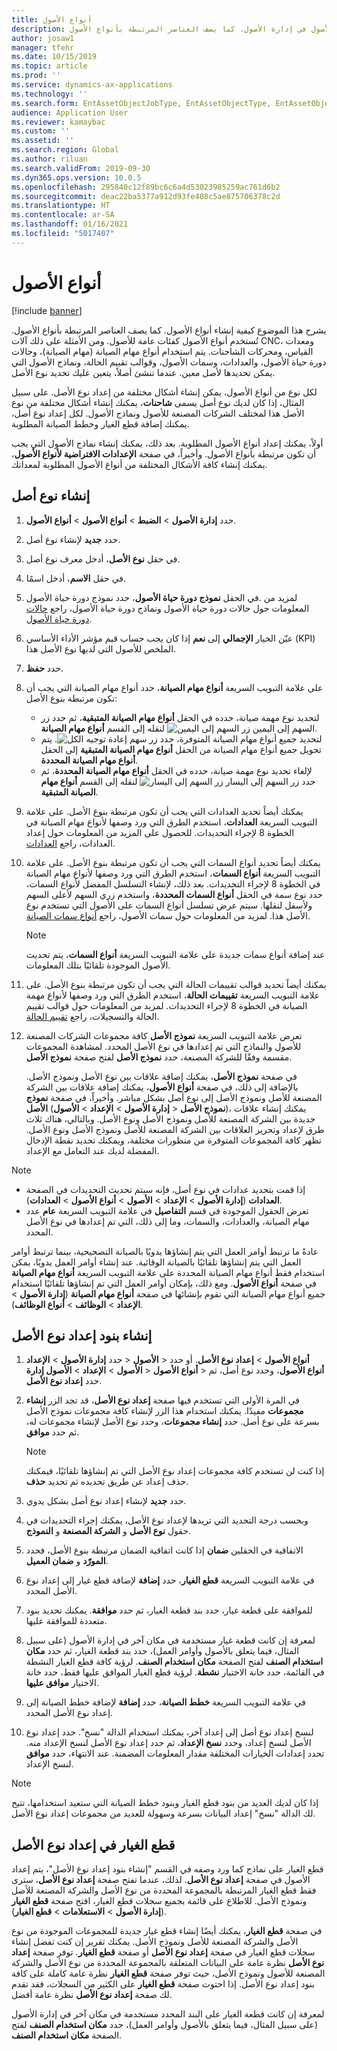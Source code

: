 ```yaml
---
title: أنواع الأصول
description: يشرح هذا الموضوع كيفية إنشاء أنواع الأصول في إدارة الأصول. كما يصف العناصر المرتبطة بأنواع الأصول.
author: josaw1
manager: tfehr
ms.date: 10/15/2019
ms.topic: article
ms.prod: ''
ms.service: dynamics-ax-applications
ms.technology: ''
ms.search.form: EntAssetObjectJobType, EntAssetObjectType, EntAssetObjectTypeDefaultSparePart, EntAssetObjectTypeDefaultSparePartApprove, EntAssetObjectTypeDefaultCreateCombinations, EntAssetObjectTypeDefault, EntAssetObjectTypeDefaultCopy
audience: Application User
ms.reviewer: kamaybac
ms.custom: ''
ms.assetid: ''
ms.search.region: Global
ms.author: riluan
ms.search.validFrom: 2019-09-30
ms.dyn365.ops.version: 10.0.5
ms.openlocfilehash: 295840c12f89bc6c6a4d53023985259ac761d6b2
ms.sourcegitcommit: deac22ba5377a912d93fe408c5ae875706378c2d
ms.translationtype: HT
ms.contentlocale: ar-SA
ms.lasthandoff: 01/16/2021
ms.locfileid: "5017407"
---
```

# <a name="asset-types"></a>أنواع الأصول

[!include [banner](../../includes/banner.md)]



يشرح هذا الموضوع كيفية إنشاء أنواع الأصول. كما يصف العناصر المرتبطة بأنواع الأصول. تُستخدم أنواع الأصول كفئات عامة للأصول. ومن الأمثلة على ذلك آلات CNC، ومعدات القياس، ومحركات الشاحنات. يتم استخدام أنواع مهام الصيانة (مهام الصيانة)، وحالات دورة حياة الأصول، والعدادات، وسمات الأصول، وقوالب تقييم الحالة، ونماذج الأصول التي يمكن تحديدها لأصل معين. عندما تنشئ أصلاً، يتعين عليك تحديد نوع الأصل.‬

لكل نوع من أنواع الأصول، يمكن إنشاء أشكال مختلفة من إعداد نوع الأصل. على سبيل المثال، إذا كان لديك نوع أصل يسمى **شاحنات**، يمكنك إنشاء أشكال مختلفة من نوع الأصل هذا لمختلف الشركات المصنعة للأصول ونماذج الأصول. لكل إعداد نوع أصل، يمكنك إضافة قطع الغيار وخطط الصيانة المطلوبة.

أولاً، يمكنك إعداد أنواع الأصول المطلوبة. بعد ذلك، يمكنك إنشاء نماذج الأصول التي يجب أن تكون مرتبطة بأنواع الأصول. وأخيراً، في صفحة **الإعدادات الافتراضية لأنواع الأصول**، يمكنك إنشاء كافة الأشكال المختلفة من أنواع الأصول المطلوبة لمعداتك.

## <a name="create-an-asset-type"></a>إنشاء نوع أصل

1. حدد **إدارة الأصول** > **الضبط** > **أنواع الأصول** > **أنواع الأصول**.
2. حدد **جديد** لإنشاء نوع أصل.
3. في حقل **نوع الأصل**، أدخل معرف نوع أصل.
4. في حقل **الاسم**، أدخل اسمًا.
5. في الحقل **نموذج دورة حياة الأصول**، حدد نموذج دورة حياة الأصول‏‎. لمزيد من المعلومات حول حالات دورة حياة الأصول ونماذج دورة حياة الأصول، راجع [حالات دورة حياة الأصول](object-stages.md).
6. عيّن الخيار **الإجمالي** إلى **نعم** إذا كان يجب حساب قيم مؤشر الأداء الأساسي‬ (KPI) الملخص للأصول التي لديها نوع الأصل هذا.
7. حدد **حفظ**.
8. على علامة التبويب السريعة **أنواع مهام الصيانة**، حدد أنواع مهام الصيانة التي يجب أن تكون مرتبطة بنوع الأصل:

    - لتحديد نوع مهمة صيانة، حدده في الحقل **أنواع مهام الصيانة المتبقية**، ثم حدد زر السهم إلى اليمين ![زر السهم إلى اليمين](media/29-setup-for-objects.png) لنقله إلى القسم **أنواع مهام الصيانة**.
    - لتحديد جميع أنواع مهام الصيانة المتوفرة، حدد زر ![سهم إعادة توجيه الكل](media/30-setup-for-objects.png). يتم تحويل جميع أنواع مهام الصيانة من الحقل **أنواع مهام الصيانة المتبقية** إلى الحقل **أنواع مهام الصيانة المحددة**.
    - لإلغاء تحديد نوع مهمة صيانة، حدده في الحقل **أنواع مهام الصيانة المحددة**، ثم حدد زر السهم إلى اليسار ![زر السهم إلى اليسار](media/31-setup-for-objects.png) لنقله إلى القسم **أنواع مهام الصيانة المتبقية‏‎**.

9. يمكنك أيضاً تحديد العدادات التي يجب أن تكون مرتبطة بنوع الأصل. على علامة التبويب السريعة **العدادات**، استخدم الطرق التي ورد وصفها لأنواع مهام الصيانة في الخطوة 8 لإجراء التحديدات. للحصول على المزيد من المعلومات حول إعداد العدادات، راجع [العدادات](counters.md).
10. يمكنك أيضاً تحديد أنواع السمات التي يجب أن تكون مرتبطة بنوع الأصل. على علامة التبويب السريعة **أنواع السمات**، استخدم الطرق التي ورد وصفها لأنواع مهام الصيانة في الخطوة 8 لإجراء التحديدات. بعد ذلك، لإنشاء التسلسل المفضل لأنواع السمات، حدد نوع سمة في الحقل **أنواع السمات المحددة**، واستخدم زري السهم لأعلى السهم ولأسفل لنقلها. سيتم عرض تسلسل أنواع السمات على الأصول التي تستخدم نوع الأصل هذا. لمزيد من المعلومات حول سمات الأصول، راجع [أنواع سمات الصيانة](../setup-for-functional-locations/specification-types.md).

    > [!NOTE]
    > عند إضافة أنواع سمات جديدة على علامة التبويب السريعة **أنواع السمات**، يتم تحديث الأصول الموجودة تلقائيًا بتلك المعلومات.

11. يمكنك أيضاً تحديد قوالب تقييمات الحالة التي يجب أن تكون مرتبطة بنوع الأصل. على علامة التبويب السريعة **تقييمات الحالة**، استخدم الطرق التي ورد وصفها لأنواع مهمة الصيانة في الخطوة 8 لإجراء التحديدات. لمزيد من المعلومات حول قوالب تقييم الحالة والتسجيلات، راجع [تقييم الحالة](../setup-for-objects/condition-assessment.md).
12. تعرض علامة التبويب السريعة **نموذج الأصل** كافة مجموعات الشركات المصنعة للأصول والنماذج التي تم إعدادها في نوع الأصل المحدد. لمشاهدة المجموعات مقسمة وفقًا للشركة المصنعة، حدد **نموذج الأصل** لفتح صفحة **نموذج الأصل**.

    في صفحة **نموذج الأصل**، يمكنك إضافة علاقات بين نوع الأصل ونموذج الأصل. بالإضافة إلى ذلك، في صفحة **أنواع الأصول**، يمكنك إضافة علاقات بين الشركة المصنعة للأصل ونموذج الأصل إلى نوع أصل بشكل مباشر. وأخيراً، في صفحة **نموذج الأصل** (**إدارة الأصول** \> **الإعداد** \> **الأصول‏‎** \> **نموذج الأصل**)، يمكنك إنشاء علاقات جديدة بين الشركة المصنعة للأصل ونموذج الأصل ونوع الأصل. وبالتالي، هناك ثلاث طرق لإعداد وتحرير العلاقات بين الشركة المصنعة للأصل ونموذج الأصل ونوع الأصل.‬ تظهر كافة المجموعات المتوفرة من منظورات مختلفة، ويمكنك تحديد نقطة الإدخال المفضلة لديك عند التعامل مع الإعداد.

> [!NOTE]
> - إذا قمت بتحديد عدادات في نوع أصل، فإنه سيتم تحديث التحديدات في الصفحة **العدادات** (**إدارة الأصول** > **الإعداد** > **الأصول** > **أنواع الأصول** > **العدادات**).
> - تعرض الحقول الموجودة في قسم  **التفاصيل** في علامة التبويب السريعة **عام** عدد مهام الصيانة، والعدادات، والسمات، وما إلى ذلك، التي تم إعدادها في نوع الأصل المحدد.

عادةً ما ترتبط أوامر العمل التي يتم إنشاؤها يدويًا بالصيانة التصحيحية، بينما ترتبط أوامر العمل التي يتم إنشاؤها تلقائيًا بالصيانة الوقائية. عند إنشاء أوامر العمل يدويًا، يمكن استخدام فقط أنواع مهام الصيانة المحددة على علامة التبويب السريعة **أنواع مهام الصيانة** في صفحة **أنواع الأصول**. ومع ذلك، بإمكان أوامر العمل التي تم إنشاؤها تلقائيًا استخدام جميع أنواع مهام الصيانة التي تقوم بإنشائها في صفحة **أنواع مهام الصيانة** (**إدارة الأصول** \> **الإعداد** \> **الوظائف** \> **أنواع الوظائف**).

## <a name="create-asset-type-setup-lines"></a>إنشاء بنود إعداد نوع الأصل

1. حدد **إدارة الأصول** \> **الإعداد‏‎** \> **الأصول‏‎** \> **أنواع الأصول** \> **إعداد نوع الأصل**. أو حدد **إدارة‏‎ الأصول** \> **الإعداد** \> **الأصول‏‎** \> **أنواع الأصول‏‎** \> **أنواع الأصول**، وحدد نوع أصل، ثم حدد **إعداد نوع الأصل‏‎**.
2. في المرة الأولى التي تستخدم فيها صفحة **إعداد نوع الأصل**، قد تجد الزر **إنشاء مجموعات** مفيدًا. يمكنك استخدام هذا الزر لإنشاء كافة مجموعات نموذج الأصل بسرعة على نوع أصل. حدد **إنشاء مجموعات**، وحدد نوع الأصل لإنشاء مجموعات له، ثم حدد **موافق**.

    > [!NOTE]
    > إذا كنت لن تستخدم كافة مجموعات إعداد نوع الأصل التي تم إنشاؤها تلقائيًا، فيمكنك حذف إعداد عن طريق تحديده ثم تحديد **حذف**.

3. حدد **جديد** لإنشاء إعداد نوع أصل بشكل يدوي.
4. وبحسب درجة التحديد التي تريدها لإعداد نوع الأصل، يمكنك إجراء التحديدات في حقول **نوع الأصل** و **الشركة المصنعة** و **النموذج**.
5. إذا كانت اتفاقية الضمان مرتبطة بنوع الأصل، فحدد‏‎ الاتفاقية في الحقلين **ضمان المورّد** و **ضمان العميل**. 
6. في علامة التبويب السريعة **قطع الغيار**، حدد **إضافة** لإضافة قطع غيار إلى إعداد نوع الأصل المحدد.
7. للموافقة على قطعة غيار، حدد بند قطعة الغيار، ثم حدد **موافقة**. يمكنك تحديد بنود متعددة للموافقة عليها.
8. لمعرفة إن كانت قطعة غيار مستخدمة في مكان آخر في إدارة الأصول (على سبيل المثال، فيما يتعلق بالأصول وأوامر العمل)، حدد بند قطعة الغيار، ثم حدد **مكان استخدام الصنف** لفتح الصفحة **مكان استخدام الصنف**. لرؤية كافة قطع الغيار النشطة في القائمة، حدد خانة الاختيار **نشطة**. لرؤية قطع الغيار الموافق عليها فقط، حدد خانة الاختيار **موافق عليها**.
9. في علامة التبويب السريعة **خطط الصيانة**، حدد **إضافة** لإضافة خطط الصيانة إلى إعداد نوع الأصل المحدد.
10. لنسخ إعداد نوع أصل إلى إعداد آخر، يمكنك استخدام الدالة "نسخ". حدد إعداد نوع الأصل لنسخ إعداد، وحدد **نسخ الإعداد**، ثم حدد إعداد نوع الأصل لنسخ الإعداد منه. تحدد إعدادات الخيارات المختلفة مقدار المعلومات المضمنة. عند الانتهاء، حدد **موافق** لنسخ الإعداد.

> [!NOTE]
> إذا كان لديك العديد من بنود قطع الغيار وبنود خطط الصيانة التي ستعيد استخدامها، تتيح لك الدالة "نسخ" إعداد البيانات بسرعة وسهولة للعديد من مجموعات إعداد نوع الأصل.

## <a name="spare-parts-on-the-asset-type-setup"></a>قطع الغيار في إعداد نوع الأصل

كما ورد وصفه في القسم "إنشاء بنود إعداد نوع الأصل"، يتم إعداد‏‎ قطع الغيار على نماذج الأصول في صفحة **إعداد نوع الأصل**. لذلك، عندما تفتح صفحة **إعداد نوع الأصل**، سترى فقط قطع الغيار المرتبطة بالمجموعة المحددة من نوع الأصل والشركة المصنعة للأصل ونموذج الأصل. للاطلاع على قائمة بجميع سجلات قطع الغيار، افتح صفحة **قطع الغيار** (**إدارة الأصول** \> **الاستعلامات** \> **قطع الغيار**).

في صفحة **قطع الغيار**، يمكنك أيضًا إنشاء قطع غيار جديدة للمجموعات الموجودة من نوع الأصل والشركة المصنعة للأصل ونموذج الأصل. يمكنك تقرير إن كنت تفضل إنشاء سجلات قطع الغيار في صفحة **إعداد نوع الأصل** أو صفحة **قطع الغيار**. توفر صفحة **إعداد نوع الأصل** نظرة عامة على البيانات المتعلقة بالمجموعة المحددة من نوع الأصل والشركة المصنعة للأصول ونموذج الأصل، حيث توفر صفحة **قطع الغيار** نظرة عامة كاملة على كافة بنود إعداد نوع الأصل. إذا احتوت صفحة **قطع الغيار** على الكثير من السجلات، فقد تقدم لك صفحة **إعداد نوع الأصل** نظرة عامة أفضل.

لمعرفة إن كانت قطعة الغيار على البند المحدد مستخدمة في مكان آخر في إدارة الأصول (على سبيل المثال، فيما يتعلق بالأصول وأوامر العمل)، حدد **مكان استخدام الصنف** لفتح الصفحة **مكان استخدام الصنف**. 

